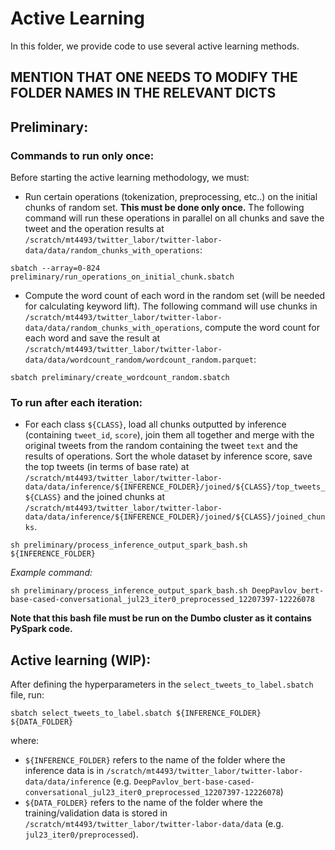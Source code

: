 # Active Learning

In this folder, we provide code to use several active learning methods. 


## MENTION THAT ONE NEEDS TO MODIFY THE FOLDER NAMES IN THE RELEVANT DICTS

## Preliminary:

### Commands to run only once:
Before starting the active learning methodology, we must:
- Run certain operations (tokenization, preprocessing, etc..) on the initial chunks of random set. **This must be done only once.** The following command will run these operations in parallel on all chunks and save the tweet and the operation results at `/scratch/mt4493/twitter_labor/twitter-labor-data/data/random_chunks_with_operations`:

`sbatch --array=0-824 preliminary/run_operations_on_initial_chunk.sbatch`

- Compute the word count of each word in the random set (will be needed for calculating keyword lift). The following command will use chunks in  `/scratch/mt4493/twitter_labor/twitter-labor-data/data/random_chunks_with_operations`, compute the word count for each word and save the result at `/scratch/mt4493/twitter_labor/twitter-labor-data/data/wordcount_random/wordcount_random.parquet`:

`sbatch preliminary/create_wordcount_random.sbatch `

### To run after each iteration:

- For each class `${CLASS}`, load all chunks outputted by inference (containing `tweet_id`, `score`), join them all together and merge with the original tweets from the random containing the tweet `text` and the results of operations. Sort the whole dataset by inference score, save the top tweets (in terms of base rate) at `/scratch/mt4493/twitter_labor/twitter-labor-data/data/inference/${INFERENCE_FOLDER}/joined/${CLASS}/top_tweets_${CLASS}` and the joined chunks at `/scratch/mt4493/twitter_labor/twitter-labor-data/data/inference/${INFERENCE_FOLDER}/joined/${CLASS}/joined_chunks`. 

`sh preliminary/process_inference_output_spark_bash.sh ${INFERENCE_FOLDER}`

*Example command:*

`sh preliminary/process_inference_output_spark_bash.sh DeepPavlov_bert-base-cased-conversational_jul23_iter0_preprocessed_12207397-12226078`

**Note that this bash file must be run on the Dumbo cluster as it contains PySpark code.**

## Active learning (WIP):

After defining the hyperparameters in the `select_tweets_to_label.sbatch` file, run:

`sbatch select_tweets_to_label.sbatch ${INFERENCE_FOLDER} ${DATA_FOLDER}` 

where:

- `${INFERENCE_FOLDER}` refers to the name of the folder where the inference data is in `/scratch/mt4493/twitter_labor/twitter-labor-data/data/inference` (e.g. `DeepPavlov_bert-base-cased-conversational_jul23_iter0_preprocessed_12207397-12226078`)
- `${DATA_FOLDER}` refers to the name of the folder where the training/validation data is stored in `/scratch/mt4493/twitter_labor/twitter-labor-data/data` (e.g. `jul23_iter0/preprocessed`).



